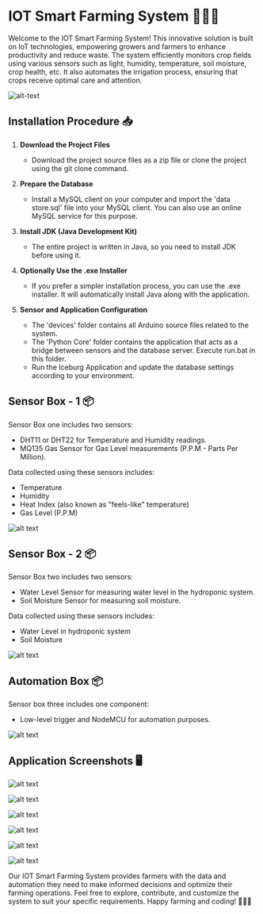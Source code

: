 # IOT Smart Farming System 🌱🌾🚜

Welcome to the IOT Smart Farming System! This innovative solution is built on IoT technologies, empowering growers and farmers to enhance productivity and reduce waste. The system efficiently monitors crop fields using various sensors such as light, humidity, temperature, soil moisture, crop health, etc. It also automates the irrigation process, ensuring that crops receive optimal care and attention.

![alt-text](https://github.com/Deshan555/IOT-Smart_Farming/blob/main/Application%20Screenshots/Untitled%20Diagram.drawio.png)

## Installation Procedure 📥

1. **Download the Project Files**
   - Download the project source files as a zip file or clone the project using the git clone command.

2. **Prepare the Database**
   - Install a MySQL client on your computer and import the 'data store.sql' file into your MySQL client. You can also use an online MySQL service for this purpose.

3. **Install JDK (Java Development Kit)**
   - The entire project is written in Java, so you need to install JDK before using it.

4. **Optionally Use the .exe Installer**
   - If you prefer a simpler installation process, you can use the .exe installer. It will automatically install Java along with the application.

5. **Sensor and Application Configuration**
   - The 'devices' folder contains all Arduino source files related to the system.
   - The 'Python Core' folder contains the application that acts as a bridge between sensors and the database server. Execute run.bat in this folder.
   - Run the Iceburg Application and update the database settings according to your environment.

## Sensor Box - 1 📦

Sensor Box one includes two sensors:
- DHT11 or DHT22 for Temperature and Humidity readings.
- MQ135 Gas Sensor for Gas Level measurements (P.P.M - Parts Per Million).

Data collected using these sensors includes:
- Temperature
- Humidity
- Heat Index (also known as "feels-like" temperature)
- Gas Level (P.P.M)

![alt text](https://github.com/Deshan555/IOT-Smart_Farming/blob/main/Application%20Screenshots/sensor%20box%201.jpg)

## Sensor Box - 2 📦

Sensor Box two includes two sensors:
- Water Level Sensor for measuring water level in the hydroponic system.
- Soil Moisture Sensor for measuring soil moisture.

Data collected using these sensors includes:
- Water Level in hydroponic system
- Soil Moisture

![alt text](https://github.com/Deshan555/IOT-Smart_Farming/blob/main/Application%20Screenshots/sensor%20box%202.jpg)

## Automation Box 📦

Sensor box three includes one component:
- Low-level trigger and NodeMCU for automation purposes.

![alt text](https://github.com/Deshan555/IOT-Smart_Farming/blob/main/Application%20Screenshots/Automation-box.jpg)

## Application Screenshots 🖥️

![alt text](https://github.com/Deshan555/IOT-Smart_Farming/blob/main/Application%20Screenshots/Screenshot_1.png)

![alt text](https://github.com/Deshan555/IOT-Smart_Farming/blob/main/Application%20Screenshots/Screenshot_2.png)

![alt text](https://github.com/Deshan555/IOT-Smart_Farming/blob/main/Application%20Screenshots/Screenshot_3.png)

![alt text](https://github.com/Deshan555/IOT-Smart_Farming/blob/main/Application%20Screenshots/Screenshot_4.png)

![alt text](https://github.com/Deshan555/IOT-Smart_Farming/blob/main/Application%20Screenshots/Screenshot_5.png)

![alt text](https://github.com/Deshan555/IOT-Smart_Farming/blob/main/Application%20Screenshots/Screenshot_6.png)

Our IOT Smart Farming System provides farmers with the data and automation they need to make informed decisions and optimize their farming operations. Feel free to explore, contribute, and customize the system to suit your specific requirements. Happy farming and coding! 🌾🚜😊
